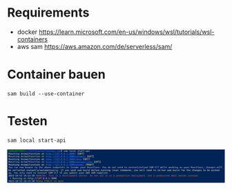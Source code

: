 # Requirements
- docker <https://learn.microsoft.com/en-us/windows/wsl/tutorials/wsl-containers>
- aws sam  <https://aws.amazon.com/de/serverless/sam/>

# Container bauen

```
sam build --use-container
```

# Testen

```
sam local start-api
```

![Beispiel Ausführung aws SAM](docs/ExecutingSam.png)

